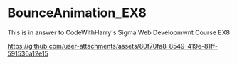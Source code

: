 # BounceAnimation_EX8
This is in answer to CodeWithHarry's Sigma Web Developmwnt Course EX8


https://github.com/user-attachments/assets/80f70fa8-8549-419e-81ff-591536a12e15

